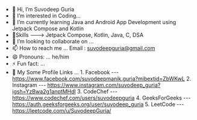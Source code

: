 - 👋 Hi, I’m Suvodeep Guria
- 👀 I’m interested in Coding...
- 🌱 I’m currently learning Java and Android App Development using Jetpack Compose and Kotlin
- 🎯Skills ---> Jetpack Compose, Kotlin, Java, C, DSA
- 💞️ I’m looking to collaborate on ...
- 📫 How to reach me ... Email : suvodeepguria@gmail.com
- 😄 Pronouns: ... he/him
- ⚡ Fun fact: ...
- 🔗 My Some Profile Links ... 1. Facebook --- https://www.facebook.com/suvodeepmanik.guria?mibextid=ZbWKwL
                                2. Instagram --- https://www.instagram.com/suvodeep_guria?igsh=YzBwa2g1anptMHdl
                                3. CodeChef --- https://www.codechef.com/users/suvodeepguria
                                4. GeeksForGeeks --- https://auth.geeksforgeeks.org/user/suvodeep_guria
                                5. LeetCode --- https://leetcode.com/u/SuvodeepGuria/
<!---
SuvodeepGuria/SuvodeepGuria is a ✨ special ✨ repository because its `README.md` (this file) appears on your GitHub profile.
You can click the Preview link to take a look at your changes.
--->
